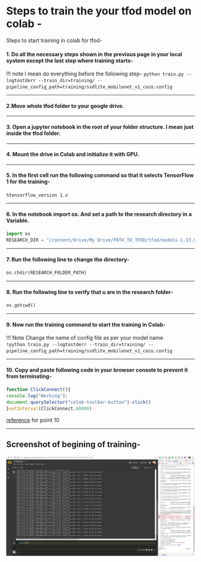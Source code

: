 # Steps to train the your tfod model on colab - 

Steps to start training in colab for tfod-

#### 1. Do all the necessary steps shown in the previous page in your local system except the last step where training starts-

!!! note
    I mean do everything before the following step-
    ```
    python train.py --logtostderr --train_dir=training/ --pipeline_config_path=training/ssdlite_mobilenet_v1_coco.config
    ```

---

#### 2.Move whole tfod folder to your google drive.

---

#### 3. Open a jupyter notebook in the root of your folder structure. I mean just inside the tfod folder.

---

#### 4. Mount the drive in Colab and initialize it with GPU.

---

#### 5. In the first cell run the following command so that it selects TensorFlow 1 for the training-

```
%tensorflow_version 1.x
```

---

#### 6. In the notebook import os. And set a path to the research directory in a Variable.

```python hl_lines="2"
import os
RESEARCH_DIR = "/content/drive/My Drive/PATH_TO_TFOD/tfod/models-1.13.0/research"
```

---

#### 7. Run the following line to change the directory-

```python
os.chdir(RESEARCH_FOLDER_PATH)
```

---

#### 8. Run the following line to verify that u are in the research folder-

```python
os.getcwd()
```

---

#### 9. Now run the training command to start the training in Colab- 

!!! Note
    Change the name of config file as per your model name  
    ```
    !python train.py --logtostderr --train_dir=training/ --pipeline_config_path=training/ssdlite_mobilenet_v1_coco.config
    ```

---


#### 10. Copy and paste following code in your browser console to prevent it from terminating- 
```javascript
function ClickConnect(){
console.log("Working"); 
document.querySelector("colab-toolbar-button").click() 
}setInterval(ClickConnect,60000)
```
[reference](https://medium.com/@shivamrawat_756/how-to-prevent-google-colab-from-disconnecting-717b88a128c0) for point 10


---

## Screenshot of begining of training- 
![trainingStarted](img/trainingStartedinColab.jpeg)